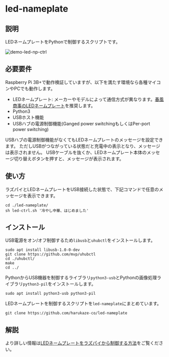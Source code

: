 # led-nameplate

## 説明
LEDネームプレートをPythonで制御するスクリプトです。

![demo-led-np-ctrl](https://user-images.githubusercontent.com/55935162/65830035-cb23fe80-e2e6-11e9-991b-f52a023ce54f.gif)

## 必要要件
Raspberry Pi 3B+で動作検証していますが、以下を満たす環境なら各種マイコンやPCでも動作します。

- LEDネームプレート: メーカーやモデルによって通信方式が異なります。[春風商事のLEDネームプレート](https://hrkz.tokyo/led-nameplate-s1144/)を推奨します。
- Python3
- USBホスト機能
- USBハブの電源制御機能(Ganged power switchingもしくはPer-port power switching)

USBハブの電源制御機能がなくてもLEDネームプレートのメッセージを設定できます。
ただしUSBがつながっている状態だと充電中の表示となり、メッセージは表示されません。
USBケーブルを抜くか、LEDネームプレート本体のメッセージ切り替えボタンを押すと、メッセージが表示されます。

## 使い方
ラズパイとLEDネームプレートをUSB接続した状態で、下記コマンドで任意のメッセージを表示できます。
```
cd ./led-nameplate/
sh led-ctrl.sh '冷やし中華、はじめました'
```

## インストール
USB電源をオン/オフ制御するため`libusb`と`uhubctl`をインストールします。
```
sudo apt install libusb-1.0-0-dev
git clone https://github.com/mvp/uhubctl
cd ./uhubctl/
make
cd ../
```

PythonからUSB機器を制御するライブラリ`python3-usb`とPythonの画像処理ライブラリ`python3-pil`をインストールします。
```
sudo apt install python3-usb python3-pil
```

LEDネームプレートを制御するスクリプトを`led-nameplate`にまとめています。
```
git clone https://github.com/harukaze-co/led-nameplate
```

##  解説
より詳しい情報は[LEDネームプレートをラズパイから制御する方法](https://hrkz.tokyo/led-nameplate-ctrl-rpi/)をご覧ください。
